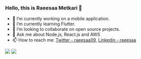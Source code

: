 ### Hello, this is Raeesaa Metkari 👋


- 🔭 I’m currently working on a mobile application.
- 🌱 I’m currently learning Flutter.
- 👯 I’m looking to collaborate on open source projects.
- 💬 Ask me about Node.js, React.js and AWS
- 📫 How to reach me: [Twitter - raeesaa09](https://twitter.com/raeesaa09), [Linkedin - raeesaa](https://www.linkedin.com/in/raeesaa/)


<img src="https://github-readme-stats.vercel.app/api/top-langs/?username=raeesaa&layout=compact&theme=radical"> <img src="https://github-readme-stats.vercel.app/api?username=raeesaa&show_icons=true&theme=radical&hide=contribs">
